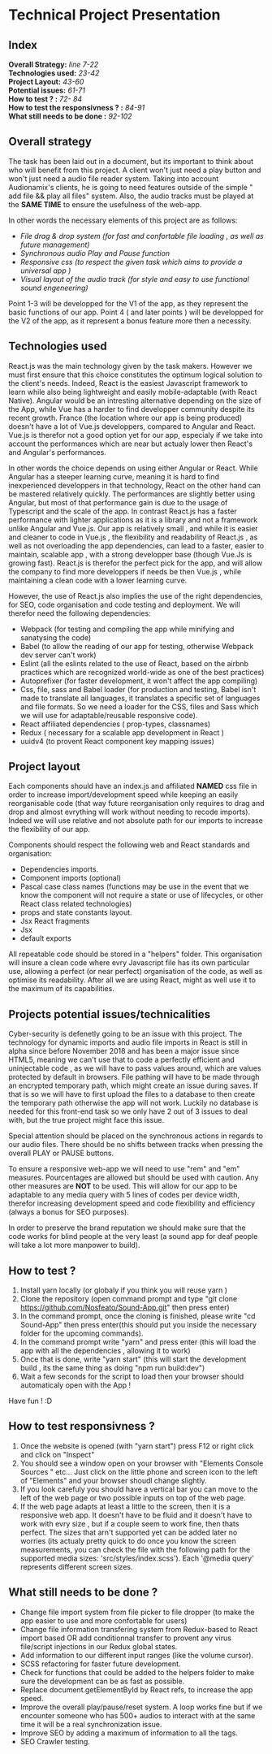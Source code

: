 # Technical Project Presentation
                              
## Index
**Overall Strategy:** *line 7-22*  
**Technologies used:**  *23-42*  
**Project Layout:**  *43-60*  
**Potential issues:**  *61-71*  
**How to test ? :** *72- 84*  
**How to test the responsivness ? :** *84-91*  
**What still needs to be done :** *92-102*  


## Overall strategy

The task has been laid out in a document, but its important to think about who will benefit from this project.
A client won't just need a play button and won't just need a audio file reader system. Taking into account Audionamix's clients, he is going to need features outside of the simple " add file && play all files" system. Also, the audio tracks must be played at the **SAME TIME** to ensure the usefulness of the web-app. 

In other words the necessary elements of this project are as follows:

- *File drag & drop system (for fast and confortable file loading , as well as future management)*
- *Synchronous audio Play and Pause function*
- *Responsive css (to respect the given task which aims to provide a universal app )*
- *Visual layout of the audio track (for style and easy to use functional sound engeneering)*

Point 1-3 will be developped for the V1 of the app, as they represent the basic functions of our app.
Point 4 ( and later points ) will be developped for the V2 of the app, as it represent a bonus feature more then a necessity.

## Technologies used

React.js was the main technology given by the task makers. However we must first ensure that this choice constitutes the optimum logical solution to the client's needs. Indeed, React is the easiest Javascript framework to learn while also being lightweight and easily mobile-adaptable (with React Native). Angular would be an intresting alternative depending on the size of the App, while Vue has a harder to find developper community despite its recent growth. France (the location where our app is being produced) doesn't have a lot of Vue.js developpers, compared to Angular and React. Vue.js is therefor not a good option yet for our app, especialy if we take into account the performances which are near but actualy lower then React's and Angular's performances.

In other words the choice depends on using either Angular or React. While Angular has a steeper learning curve, meaning it is hard to find inexperienced developpers in that technology, React on the other hand can be mastered relatively quickly. The performances are slightly better using Angular, but most of that performance gain is due to the usage of Typescript and the scale of the app. In contrast React.js has a faster performance with lighter applications as it is a library and not a framework unlike Angular and Vue.js. Our app is relatively small , and while it is easier and cleaner to code in Vue.js , the flexibility and readability of React.js , as well as not overloading the app dependencies, can lead to a faster, easier to maintain, scalable app , with a strong developper base (though Vue.Js is growing fast). React.js is therefor the perfect pick for the app, and will allow the company to find more developpers if needs be then Vue.js , while maintaining a clean code with a lower learning curve.

However, the use of React.js also implies the use of the right dependencies, for SEO, code organisation and code testing and deployment.
We will therefor need the following dependencies:

- Webpack (for testing and compiling the app while minifying and sanatysing the code)
- Babel (to allow the reading of our app for testing, otherwise Webpack dev server can't work)
- Eslint (all the eslints related to the use of React, based on the airbnb practices which are recognized world-wide as one of the best practices)
- Autoprefixer (for faster development, it won't affect the app compiling)
- Css, file, sass and Babel loader (for production and testing, Babel isn't made to translate all languages, it translates a specific set of languages and file formats. So we need a loader for the CSS, files and Sass which we will use for adaptable/reusable responsive code).
- React affiliated dependencies ( prop-types, classnames)
- Redux ( necessary for a scalable app development in React )
- uuidv4 (to provent React component key mapping issues)


## Project layout

Each components should have an index.js and affiliated **NAMED** css file in order to increase import/development speed while keeping an easily reorganisable code (that way future reorganisation only requires to drag and drop and almost evrything will work without needing to recode imports). Indeed we will use relative and not absolute path for our imports to increase the flexibility of our app.

Components should respect the following web and React standards and organisation:

- Dependencies imports.
- Component imports (optional)
- Pascal case class names (functions may be use in the event that we know the component will not require a state or use of lifecycles, or other React class related technologies)
- props and state constants layout.
- Jsx React fragments
- Jsx
- default exports

All repeatable code should be stored in a "helpers" folder.
This organisation will insure a clean code where evry Javascript file has its own particular use, allowing a perfect (or near perfect) organisation of the code, as well as optimise its readability. After all we are using React, might as well use it to the maximum of its capabilities.

## Projects potential issues/technicalities

Cyber-security is defenetly going to be an issue with this project. The technology for dynamic imports and audio file imports in React is still in alpha since before November 2018 and has been a major issue since HTML5, meaning we can't use that to code a perfectly efficient and uninjectable code , as we will have to pass values around, which are values protected by default in browsers. File pathing will have to be made through an encrypted temporary path, which might create an issue during saves. If that is so we will have to first upload the files to a database to then create the temporary path otherwise the app will not work. Luckily no database is needed for this front-end task so we only have 2 out of 3 issues to deal with, but the true project might face this issue.

Special attention should be placed on the synchronous actions in regards to our audio files. There should be no shifts between tracks when pressing the overall PLAY or PAUSE buttons.

To ensure a responsive web-app we will need to use "rem" and "em" measures. Pourcentages are allowed but should be used with caution. Any other measures are **NOT** to be used. This will allow for our app to be adaptable to any media query with 5 lines of codes per device width, therefor increasing development speed and code flexibility and efficiency (always a bonus for SEO purposes).

In order to preserve the brand reputation we should make sure that the code works for blind people at the very least (a sound app for deaf people will take a lot more manpower to build).

## How to test ?

1. Install yarn locally (or globaly if you think you will reuse yarn )
2. Clone the repository (open command prompt and type "git clone https://github.com/Nosfeato/Sound-App.git" then press enter)
3. In the command prompt, once the cloning is finished, please write "cd Sound-App" then press enter(this should put you inside the necessary folder for the upcoming commands).
4. In the command prompt write "yarn" and press enter (this will load the app with all the dependencies , allowing it to work)
5. Once that is done, write "yarn start" (this will start the development build , its the same thing as doing "npm run build:dev")
6. Wait a few seconds for the script to load then your browser should automaticaly open with the App !


Have fun ! :D

## How to test responsivness ?

1. Once the website is opened (with "yarn start") press F12 or right click and click on "Inspect"
2. You should see a window open on your browser with "Elements  Console Sources " etc... Just click on the little phone and screen icon to the left of "Elements" and your browser shoudl change slightly.
3. If you look carefuly you should have a vertical bar you can move to the left of the web page or two possible inputs on top of the web page. 
4. If the web page adapts at least a little to the screen, then it is a responsive web app. It doesn't have to be fluid and it doesn't have to work with evry size , but if a couple seem to work fine, then thats perfect. The sizes that arn't supported yet can be added later no worries (its actualy pretty quick to do once you know the screen measurements, you can check the file with the following path for the supported media sizes: 'src/styles/index.scss'). Each '@media query' represents different screen sizes.

## What still needs to be done ?

- Change file import system from file picker to file dropper (to make the app easier to use and more confortable for users)
- Change file information transfering system from Redux-based to React import based OR add conditionnal transfer to provent any virus file/script injections in our Redux global states.
- Add information to our different input ranges (like the volume cursor).
- SCSS refactoring for faster future development.
- Check for functions that could be added to the helpers folder to make sure the development can be as fast as possible.
- Replace document.getElementById by React refs, to increase the app speed.
- Improve the overall play/pause/reset system. A loop works fine but if we encounter someone who has 500+ audios to interact with at the same time it will be a real synchronization issue.
- Improve SEO by adding a maximum of information to all the tags.
- SEO Crawler testing.

